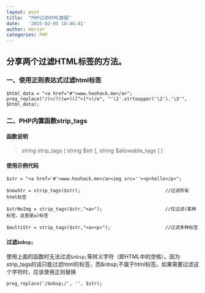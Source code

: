 ```yaml
---
layout: post
title:  "PHP过滤HTML数据"
date:   '2015-02-05 18:46:41'
author: Hector
categories: PHP
---
```


## 分享两个过滤HTML标签的方法。

### 一、使用正则表达式过滤html标签

    $html_data = "<a href="#">www.hoohack.me</a>";
    preg_replace("/(</?)(w+)([^>]*>)/e", "'\1'.strtoupper('\2').'\3'", $html_data);
    
### 二、PHP内置函数strip_tags

#### 函数说明

<!--more-->

> string strip_tags ( string $str [, string $allowable_tags ] )

#### 使用示例代码

    $str = "<a href='#'>www.hoohack.me</a><img src=''><p>hello</p>";
    
    $newStr = strip_tags($str);                               //过滤所有html标签
    
    $strNoImg = strip_tags($str,"<a>");                       //仅过滤(某种标签，这里是a)标签
    
    $multiStr = strip_tags($str,"<a><p>");                    //过滤多种标签
   
#### 过滤`&nbsp;`
使用上面的函数时无法过滤`&nbsp;`等转义字符（即HTML中的空格）。因为strip_tags的话只能过滤html的标签，而\&nbsp;不属于html标签。如果需要过滤这个字符时，应该使用正则替换
    
    preg_replace('/&nbsp;/', '', $str);